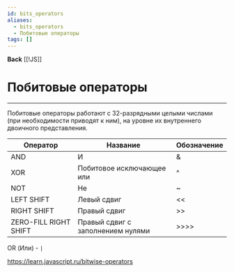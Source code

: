 ```yaml
---
id: bits_operators
aliases:
  - bits_operators
  - Побитовые операторы
tags: []
---
```

**Back**
    [[!JS]]

# Побитовые операторы
---
Побитовые операторы работают с 32-разрядными целыми числами (при необходимости приводят к ним), на уровне их внутреннего двоичного представления.

| Оператор              | Название                          | Обозначение |
|-----------------------|-----------------------------------|-------------|
| AND                   | И                                 | &           |
| XOR                   | Побитовое исключающее или         | ^           |
| NOT                   | Не                                | ~           |
| LEFT SHIFT            | Левый сдвиг                       | <<          |
| RIGHT SHIFT           | Правый сдвиг                      | >>          |
| ZERO-FILL RIGHT SHIFT | Правый сдвиг с заполнением нулями | >>>>        |

OR  (Или) -  `|`

https://learn.javascript.ru/bitwise-operators
